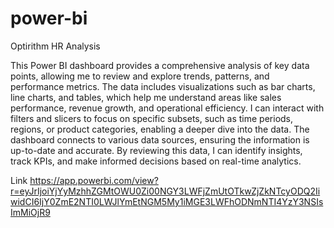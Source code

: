 # power-bi
Optirithm HR Analysis

This Power BI dashboard provides a comprehensive analysis of key data points, allowing me to review and explore trends, patterns, and performance metrics. The data includes visualizations such as bar charts, line charts, and tables, which help me understand areas like sales performance, revenue growth, and operational efficiency. I can interact with filters and slicers to focus on specific subsets, such as time periods, regions, or product categories, enabling a deeper dive into the data. The dashboard connects to various data sources, ensuring the information is up-to-date and accurate. By reviewing this data, I can identify insights, track KPIs, and make informed decisions based on real-time analytics.

Link
https://app.powerbi.com/view?r=eyJrIjoiYjYyMzhhZGMtOWU0Zi00NGY3LWFjZmUtOTkwZjZkNTcyODQ2IiwidCI6IjY0ZmE2NTI0LWJlYmEtNGM5My1iMGE3LWFhODNmNTI4YzY3NSIsImMiOjR9
